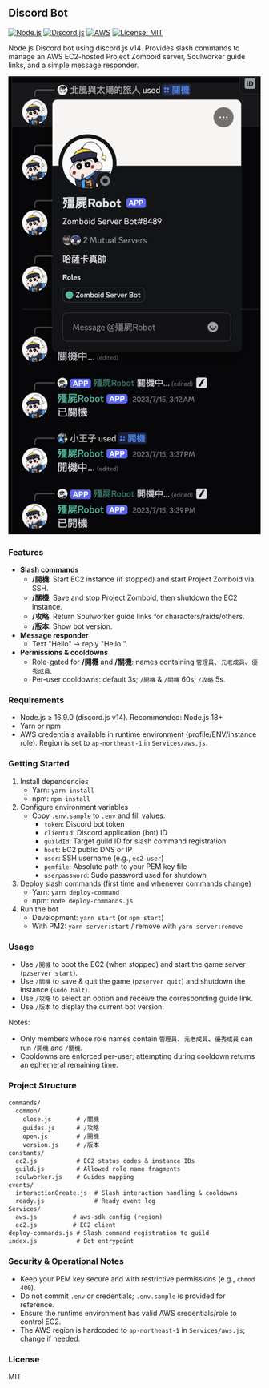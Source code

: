 ## Discord Bot

[![Node.js](https://img.shields.io/badge/-Node.js-339933?style=flat-square&logo=node.js&labelColor=339933&logoColor=FFF)](https://nodejs.org/)
[![Discord.js](https://img.shields.io/badge/-Discord.js%20v14-5865F2?style=flat-square&logo=discord&labelColor=5865F2&logoColor=FFF)](https://discord.js.org/)
[![AWS](https://img.shields.io/badge/-AWS-232F3E?style=flat-square&logo=amazon-aws&labelColor=232F3E&logoColor=FFF)](https://aws.amazon.com/)
[![License: MIT](https://img.shields.io/badge/License-MIT-yellow.svg?style=flat-square)](https://opensource.org/licenses/MIT)

Node.js Discord bot using discord.js v14. Provides slash commands to manage an AWS EC2-hosted Project Zomboid server, Soulworker guide links, and a simple message responder.

<div align="center">
  <img src="./cover.png" alt="Discord Bot Cover" width="600"/>
</div>

### Features
- **Slash commands**
  - **/開機**: Start EC2 instance (if stopped) and start Project Zomboid via SSH.
  - **/關機**: Save and stop Project Zomboid, then shutdown the EC2 instance.
  - **/攻略**: Return Soulworker guide links for characters/raids/others.
  - **/版本**: Show bot version.
- **Message responder**
  - Text "Hello" → reply "Hello <username>".
- **Permissions & cooldowns**
  - Role-gated for **/開機** and **/關機**: names containing `管理員`、`元老成員`、`優秀成員`.
  - Per-user cooldowns: default 3s; `/開機` & `/關機` 60s; `/攻略` 5s.

### Requirements
- Node.js ≥ 16.9.0 (discord.js v14). Recommended: Node.js 18+
- Yarn or npm
- AWS credentials available in runtime environment (profile/ENV/instance role). Region is set to `ap-northeast-1` in `Services/aws.js`.

### Getting Started
1. Install dependencies
   - Yarn: `yarn install`
   - npm: `npm install`
2. Configure environment variables
   - Copy `.env.sample` to `.env` and fill values:
     - `token`: Discord bot token
     - `clientId`: Discord application (bot) ID
     - `guildId`: Target guild ID for slash command registration
     - `host`: EC2 public DNS or IP
     - `user`: SSH username (e.g., `ec2-user`)
     - `pemfile`: Absolute path to your PEM key file
     - `userpassword`: Sudo password used for shutdown
3. Deploy slash commands (first time and whenever commands change)
   - Yarn: `yarn deploy-command`
   - npm: `node deploy-commands.js`
4. Run the bot
   - Development: `yarn start` (or `npm start`)
   - With PM2: `yarn server:start` / remove with `yarn server:remove`

### Usage
- Use `/開機` to boot the EC2 (when stopped) and start the game server (`pzserver start`).
- Use `/關機` to save & quit the game (`pzserver quit`) and shutdown the instance (`sudo halt`).
- Use `/攻略` to select an option and receive the corresponding guide link.
- Use `/版本` to display the current bot version.

Notes:
- Only members whose role names contain `管理員`、`元老成員`、`優秀成員` can run `/開機` and `/關機`.
- Cooldowns are enforced per-user; attempting during cooldown returns an ephemeral remaining time.

### Project Structure
```
commands/
  common/
    close.js       # /關機
    guides.js      # /攻略
    open.js        # /開機
    version.js     # /版本
constants/
  ec2.js           # EC2 status codes & instance IDs
  guild.js         # Allowed role name fragments
  soulworker.js    # Guides mapping
events/
  interactionCreate.js  # Slash interaction handling & cooldowns
  ready.js              # Ready event log
Services/
  aws.js          # aws-sdk config (region)
  ec2.js          # EC2 client
deploy-commands.js # Slash command registration to guild
index.js           # Bot entrypoint
```

### Security & Operational Notes
- Keep your PEM key secure and with restrictive permissions (e.g., `chmod 400`).
- Do not commit `.env` or credentials; `.env.sample` is provided for reference.
- Ensure the runtime environment has valid AWS credentials/role to control EC2.
- The AWS region is hardcoded to `ap-northeast-1` in `Services/aws.js`; change if needed.

### License
MIT


